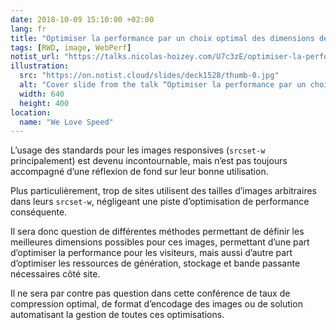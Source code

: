 ```yaml
---
date: 2018-10-09 15:10:00 +02:00
lang: fr
title: "Optimiser la performance par un choix optimal des dimensions des images responsives"
tags: [RWD, image, WebPerf]
notist_url: "https://talks.nicolas-hoizey.com/U7c3zE/optimiser-la-performance-par-un-choix-optimal-des-dimensions-des-images-responsives"
illustration:
  src: "https://on.notist.cloud/slides/deck1528/thumb-0.jpg"
  alt: "Cover slide from the talk “Optimiser la performance par un choix optimal des dimensions des images responsives”"
  width: 640
  height: 400
location:
  name: "We Love Speed"
---
```


L’usage des standards pour les images responsives (<code>srcset-w</code> principalement) est devenu incontournable, mais n’est pas toujours accompagné d’une réflexion de fond sur leur bonne utilisation.

Plus particulièrement, trop de sites utilisent des tailles d’images arbitraires dans leurs <code>srcset-w</code>, négligeant une piste d’optimisation de performance conséquente.

Il sera donc question de différentes méthodes permettant de définir les meilleures dimensions possibles pour ces images, permettant d’une part d’optimiser la performance pour les visiteurs, mais aussi d’autre part d’optimiser les ressources de génération, stockage et bande passante nécessaires côté site.

Il ne sera par contre pas question dans cette conférence de taux de compression optimal, de format d’encodage des images ou de solution automatisant la gestion de toutes ces optimisations.

